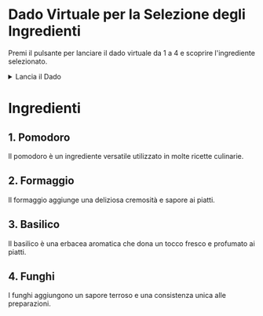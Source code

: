 # Dado Virtuale per la Selezione degli Ingredienti
Premi il pulsante per lanciare il dado virtuale da 1 a 4 e scoprire l'ingrediente selezionato.

<details>
  <summary>Lancia il Dado</summary>
  
  [Premi qui per lanciare il dado](javascript:void(0))
</details>

# Ingredienti

## 1. Pomodoro
Il pomodoro è un ingrediente versatile utilizzato in molte ricette culinarie.

## 2. Formaggio
Il formaggio aggiunge una deliziosa cremosità e sapore ai piatti.

## 3. Basilico
Il basilico è una erbacea aromatica che dona un tocco fresco e profumato ai piatti.

## 4. Funghi
I funghi aggiungono un sapore terroso e una consistenza unica alle preparazioni.
